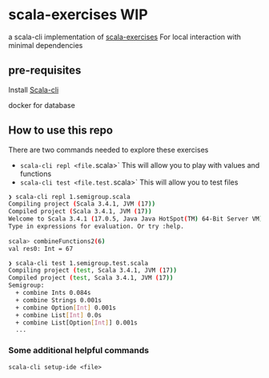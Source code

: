 # scala-exercises WIP

a scala-cli implementation of [scala-exercises](https://www.scala-exercises.org/)
For local interaction with minimal dependencies

## pre-requisites

Install [Scala-cli](https://scala-cli.virtuslab.org/docs/overview#installation)

docker for database

## How to use this repo

There are two commands needed to explore these exercises

- `scala-cli repl <file.`scala>` This will allow you to play with values and functions
- `scala-cli test <file.test.`scala>` This will allow you to test files

```bash
❯ scala-cli repl 1.semigroup.scala
Compiling project (Scala 3.4.1, JVM (17))
Compiled project (Scala 3.4.1, JVM (17))
Welcome to Scala 3.4.1 (17.0.5, Java Java HotSpot(TM) 64-Bit Server VM).
Type in expressions for evaluation. Or try :help.
                                                          
scala> combineFunctions2(6)
val res0: Int = 67
```

```bash
❯ scala-cli test 1.semigroup.test.scala
Compiling project (test, Scala 3.4.1, JVM (17))
Compiled project (test, Scala 3.4.1, JVM (17))
Semigroup:
  + combine Ints 0.084s
  + combine Strings 0.001s
  + combine Option[Int] 0.001s
  + combine List[Int] 0.0s
  + combine List[Option[Int]] 0.001s
  ...
```

### Some additional helpful commands

`scala-cli setup-ide <file>`
